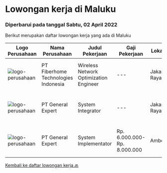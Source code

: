
  # Lowongan kerja di Maluku

  ### Diperbarui pada tanggal Sabtu, 02 April 2022

  Berikut merupakan daftar lowongan kerja yang ada di Maluku

  |Logo Perusahaan | Nama Perusahaan | Judul Pekerjaan | Gaji Pekerjaan | Lokasi | Deskripsi | Tanggal diunggah | Pranala |
  | -------------- | --------------- | --------------- | --------- | --------- | -------------- | ------- | ----------- |
  |![logo-perusahaan](https://image-service-cdn.seek.com.au/75a0e137cbbbb6119c508c6dc1464d0ff9ef547b/ee4dce1061f3f616224767ad58cb2fc751b8d2dc)|PT Fiberhome Technologies Indonesia|Wireless Network Optimization Engineer|---|Jakarta Raya|Job Responsibility:1. Responsible for SSV test.2. Responsible  for outputting SSV report.3. Coordinate with wireless problem analysis and test.Job...|Rabu, 30 Maret 2022|https://www.jobstreet.co.id/id/job/wireless-network-optimization-engineer-3837778?token=0~dabbd1f3-a93f-4339-b446-a2d02cafc9a2&sectionRank=1&jobId=jobstreet-id-job-3837778|
|![logo-perusahaan](https://image-service-cdn.seek.com.au/9d872d41437cb2c00905ea50d4f0ae2a14017678/ee4dce1061f3f616224767ad58cb2fc751b8d2dc)|PT General Expert|System Integrator|---|Jakarta Raya|We're looking for a competent and certified system integrator to join our team. Our ideal applicant has extensive professional expertise in an...|Sabtu, 12 Maret 2022|https://www.jobstreet.co.id/id/job/system-integrator-3818657?token=0~dabbd1f3-a93f-4339-b446-a2d02cafc9a2&sectionRank=2&jobId=jobstreet-id-job-3818657|
|![logo-perusahaan](https://image-service-cdn.seek.com.au/9d872d41437cb2c00905ea50d4f0ae2a14017678/ee4dce1061f3f616224767ad58cb2fc751b8d2dc)|PT General Expert|System Implementator|Rp. 6.000.000-Rp. 8.000.000|Ambon|What are the duties of the System Implementor? a system that is being built by the programmer, and as a system implementor must be able to assist the...|Sabtu, 12 Maret 2022|https://www.jobstreet.co.id/id/job/system-implementator-3818656?token=0~dabbd1f3-a93f-4339-b446-a2d02cafc9a2&sectionRank=3&jobId=jobstreet-id-job-3818656|


  [Kembali ke daftar lowongan kerja 🔙](../README.md#daftar-lowongan-kerja)
  